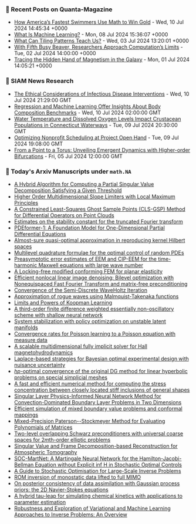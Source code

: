 ### 📝 Recent Posts on Quanta-Magazine
<!-- quanta starts -->
* <a href="https://www.quantamagazine.org/how-americas-fastest-swimmers-use-math-to-win-gold-20240710/">How America’s Fastest Swimmers Use Math to Win Gold</a> - Wed, 10 Jul 2024 14:45:34 +0000
* <a href="https://www.quantamagazine.org/what-is-machine-learning-20240708/">What Is Machine Learning?</a> - Mon, 08 Jul 2024 15:36:07 +0000
* <a href="https://www.quantamagazine.org/what-can-tiling-patterns-teach-us-20240703/">What Can Tiling Patterns Teach Us?</a> - Wed, 03 Jul 2024 13:20:01 +0000
* <a href="https://www.quantamagazine.org/amateur-mathematicians-find-fifth-busy-beaver-turing-machine-20240702/">With Fifth Busy Beaver, Researchers Approach Computation’s Limits</a> - Tue, 02 Jul 2024 14:00:00 +0000
* <a href="https://www.quantamagazine.org/tracing-the-hidden-hand-of-magnetism-in-the-galaxy-20240701/">Tracing the Hidden Hand of Magnetism in the Galaxy</a> - Mon, 01 Jul 2024 14:05:21 +0000
<!-- quanta ends -->

### 📝 SIAM News Research
<!-- siam-news starts -->
* <a href="https://sinews.siam.org/Details-Page/the-ethical-considerations-of-infectious-disease-interventions">The Ethical Considerations of Infectious Disease Interventions</a> - Wed, 10 Jul 2024 21:29:00 GMT
* <a href="https://sinews.siam.org/Details-Page/regression-and-machine-learning-offer-insights-about-body-composition-benchmarks">Regression and Machine Learning Offer Insights About Body Composition Benchmarks</a> - Wed, 10 Jul 2024 02:00:00 GMT
* <a href="https://sinews.siam.org/Details-Page/water-temperature-and-dissolved-oxygen-levels-impact-crustacean-populations-in-connecticut-waterways">Water Temperature and Dissolved Oxygen Levels Impact Crustacean Populations in Connecticut Waterways</a> - Tue, 09 Jul 2024 20:30:00 GMT
* <a href="https://sinews.siam.org/Details-Page/optimizing-nonprofit-scheduling-at-project-open-hand">Optimizing Nonprofit Scheduling at Project Open Hand</a> - Tue, 09 Jul 2024 19:08:00 GMT
* <a href="https://sinews.siam.org/Details-Page/from-a-point-to-a-torus-unveiling-emergent-dynamics-with-higher-order-bifurcations">From a Point to a Torus: Unveiling Emergent Dynamics with Higher-order Bifurcations</a> - Fri, 05 Jul 2024 12:00:00 GMT
<!-- siam-news ends -->

### 📝 Today's Arxiv Manuscripts under ``math.NA``
<!-- arxiv-math-na starts -->
* <a href="https://arxiv.org/abs/2407.06306">A Hybrid Algorithm for Computing a Partial Singular Value Decomposition Satisfying a Given Threshold</a>
* <a href="https://arxiv.org/abs/2407.06437">Higher Order Multidimensional Slope Limiters with Local Maximum Principles</a>
* <a href="https://arxiv.org/abs/2407.06467">A Constrained Least-Squares Ghost Sample Points (CLS-GSP) Method for Differential Operators on Point Clouds</a>
* <a href="https://arxiv.org/abs/2407.06656">Estimates on the stability constant for the truncated Fourier transform</a>
* <a href="https://arxiv.org/abs/2407.06664">PDEformer-1: A Foundation Model for One-Dimensional Partial Differential Equations</a>
* <a href="https://arxiv.org/abs/2407.06674">Almost-sure quasi-optimal approximation in reproducing kernel Hilbert spaces</a>
* <a href="https://arxiv.org/abs/2407.06678">Multilevel quadrature formulae for the optimal control of random PDEs</a>
* <a href="https://arxiv.org/abs/2407.06784">Preasymptotic error estimates of EEM and CIP-EEM for the time-harmonic Maxwell equations with large wave number</a>
* <a href="https://arxiv.org/abs/2407.06831">A Locking-free modified conforming FEM for planar elasticity</a>
* <a href="https://arxiv.org/abs/2407.06834">Efficient nonlocal linear image denoising: Bilevel optimization with Nonequispaced Fast Fourier Transform and matrix-free preconditioning</a>
* <a href="https://arxiv.org/abs/2407.06929">Convergence of the Semi-Discrete WaveHoltz Iteration</a>
* <a href="https://arxiv.org/abs/2407.04013">Approximation of rogue waves using Malmquist-Takenaka functions</a>
* <a href="https://arxiv.org/abs/2407.06312">Limits and Powers of Koopman Learning</a>
* <a href="https://arxiv.org/abs/2407.06333">A third-order finite difference weighted essentially non-oscillatory scheme with shallow neural network</a>
* <a href="https://arxiv.org/abs/2407.06418">System stabilization with policy optimization on unstable latent manifolds</a>
* <a href="https://arxiv.org/abs/2407.06783">Convergence rates for Poisson learning to a Poisson equation with measure data</a>
* <a href="https://arxiv.org/abs/2407.07031">A scalable multidimensional fully implicit solver for Hall magnetohydrodynamics</a>
* <a href="https://arxiv.org/abs/2310.10783">Laplace-based strategies for Bayesian optimal experimental design with nuisance uncertainty</a>
* <a href="https://arxiv.org/abs/2310.13564">$hp$-optimal convergence of the original DG method for linear hyperbolic problems on special simplicial meshes</a>
* <a href="https://arxiv.org/abs/2312.00630">A fast and efficient numerical method for computing the stress concentration between closely located stiff inclusions of general shapes</a>
* <a href="https://arxiv.org/abs/2312.03295">Singular Layer Physics-Informed Neural Network Method for Convection-Dominated Boundary Layer Problems in Two Dimensions</a>
* <a href="https://arxiv.org/abs/2312.15382">Efficient simulation of mixed boundary value problems and conformal mappings</a>
* <a href="https://arxiv.org/abs/2312.17396">Mixed-Precision Paterson--Stockmeyer Method for Evaluating Polynomials of Matrices</a>
* <a href="https://arxiv.org/abs/2403.18970">Two-level overlapping Schwarz preconditioners with universal coarse spaces for $2m$th-order elliptic problems</a>
* <a href="https://arxiv.org/abs/2405.01079">Singular Value and Frame Decomposition-based Reconstruction for Atmospheric Tomography</a>
* <a href="https://arxiv.org/abs/2405.03169">SOC-MartNet: A Martingale Neural Network for the Hamilton-Jacobi-Bellman Equation without Explicit inf H in Stochastic Optimal Controls</a>
* <a href="https://arxiv.org/abs/2406.06342">A Guide to Stochastic Optimisation for Large-Scale Inverse Problems</a>
* <a href="https://arxiv.org/abs/2407.00822">ROM inversion of monostatic data lifted to full MIMO</a>
* <a href="https://arxiv.org/abs/2307.08136">On posterior consistency of data assimilation with Gaussian process priors: the 2D Navier-Stokes equations</a>
* <a href="https://arxiv.org/abs/2401.09097">A hybrid tau-leap for simulating chemical kinetics with applications to parameter estimation</a>
* <a href="https://arxiv.org/abs/2402.12072">Robustness and Exploration of Variational and Machine Learning Approaches to Inverse Problems: An Overview</a>
<!-- arxiv-math-na ends -->
